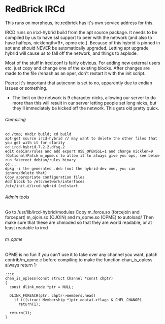 # RedBrick IRCd

This runs on morpheus, irc.redbrick has it's own service address for this.

IRCD runs on ircd-hybrid build from the apt source package. It needs to be compiled by us to have ssl support to peer with the network (and also to have halfops, nicklength=9*, opme etc.). Because of this hybrid is pinned in apt and should NEVER be automatically upgraded. Letting apt upgrade hybrid will cause us to fall off the network, and things to asplode.

Most of the stuff in ircd.conf is fairly obvious. For adding new external users etc. just copy and change one of the existing blocks. After changes are made to the file /rehash as an oper, don't restart it with the init script.

Peers: It's important that autoconn is set to no, apparently due to endian issues or something.


* The limit on the network is 9 character nicks, allowing our server to do more than this will result in our server letting people set long nicks, but they'll immediately be kicked off the network. This gets old pretty quick.

###### Compiling

    cd /tmp; mkdir build; cd build
    apt-get source ircd-hybrid // may want to delete the other files that you get with it for clarity
    cd ircd-hybrid-7.2.2.dfsg.2
    edit debian/rules and add export USE_OPENSSL=1 and change nicklen=9
    (Optional)Patch m_opme.c to allow it to always give you ops, see below
    run fakeroot debian/rules binary
    cd ..
    dpkg -i the generated .deb (not the hybrid-dev one, you can ignore/delete that)
    Copy appropriate configuration files
    Add block to /etc/network/interfaces
    /etc/init.d/ircd-hybrid (re)start

###### Admin tools

Go to /usr/lib/ircd-hybrid/modules
Copy m_force.so (forcejoin and forcepart) m_ojoin.so (OJOIN) and m_opme.so (OPME) to autoload/
Then make sure that these are chmoded so that they are world readable, or at least readable to ircd

###### m_opme

OPME is no fun if you can't use it to take over any channel you want, patch contrib/m_opme.c before compiling to make the function chan_is_opless always return 1:

	:::c
	chan_is_opless(const struct Channel *const chptr)
	{
	  const dlink_node *ptr = NULL;

	  DLINK_FOREACH(ptr, chptr->members.head)
	    if (((struct Membership *)ptr->data)->flags & CHFL_CHANOP)
	      return(1);

	  return(1);
	}
